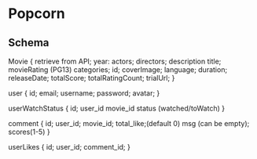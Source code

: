 # Popcorn

## Schema

Movie {
    retrieve from API;
    year:
    actors;
    directors;
    description
    title;
    movieRating (PG13)
    categories;
    id;
    coverImage;
    language;
    duration;
    releaseDate;
    totalScore;
    totalRatingCount;
    trialUrl;
}

user {
    id;
    email;
    username;
    password;
    avatar;
  }

  userWatchStatus {
    id;
    user_id
    movie_id
    status (watched/toWatch)
  }


comment {
    id;
    user_id;
    movie_id;
    total_like;(default 0)
    msg (can be empty);
    scores(1-5)
}

userLikes {
  id;
  user_id;
  comment_id;
}

